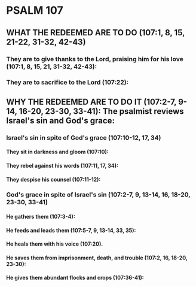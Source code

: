 ---
---
# PSALM 107 
## WHAT THE REDEEMED ARE TO DO (107:1, 8, 15, 21-22, 31-32, 42-43) 
###  They are to give thanks to the Lord, praising him for his love (107:1, 8, 15, 21, 31-32, 42-43): 
###  They are to sacrifice to the Lord (107:22): 
## WHY THE REDEEMED ARE TO DO IT (107:2-7, 9-14, 16-20, 23-30, 33-41): The psalmist reviews Israel\'s sin and God\'s grace: 
###  Israel\'s sin in spite of God\'s grace (107:10-12, 17, 34) 
####  They sit in darkness and gloom (107:10): 
####  They rebel against his words (107:11, 17, 34): 
####  They despise his counsel (107:11-12): 
###  God\'s grace in spite of Israel\'s sin (107:2-7, 9, 13-14, 16, 18-20, 23-30, 33-41) 
####  He gathers them (107:3-4): 
####  He feeds and leads them (107:5-7, 9, 13-14, 33, 35): 
####  He heals them with his voice (107:20). 
####  He saves them from imprisonment, death, and trouble (107:2, 16, 18-20, 23-30): 
####  He gives them abundant flocks and crops (107:36-41): 
